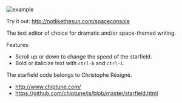 ![example](http://i.imgur.com/I5yGmTb.png)

Try it out: http://notlikethesun.com/spaceconsole

The text editor of choice for dramatic and/or space-themed writing.

Features:
* Scroll up or down to change the speed of the starfield.
* Bold or italicize text with ```ctrl-b``` and ```ctrl-i```.

The starfield code belongs to Christophe Résigné.
* http://www.chiptune.com/ 
* https://github.com/chiptune/js/blob/master/starfield.html
